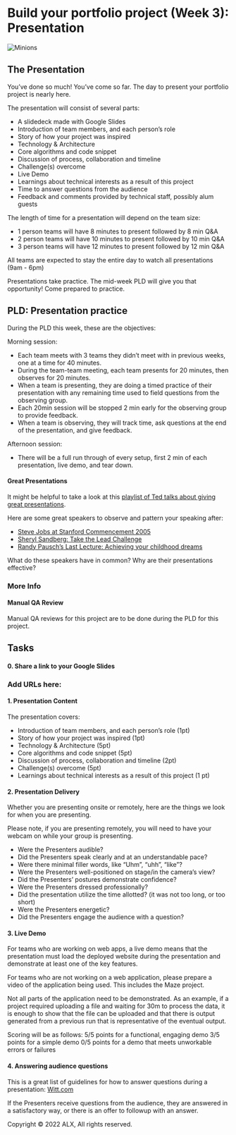 # Build your portfolio project (Week 3): Presentation

![Minions](https://s3.amazonaws.com/alx-intranet.hbtn.io/uploads/medias/2019/10/6b2dc7c5f3fbe330d393.gif?X-Amz-Algorithm=AWS4-HMAC-SHA256&X-Amz-Credential=AKIARDDGGGOUSBVO6H7D%2F20221224%2Fus-east-1%2Fs3%2Faws4_request&X-Amz-Date=20221224T234839Z&X-Amz-Expires=86400&X-Amz-SignedHeaders=host&X-Amz-Signature=ca7fdcb55064f693ab2037821d15e0397caf6ed0a071090188a966eb2c721139)

## The Presentation
You’ve done so much! You’ve come so far. The day to present your portfolio project is nearly here.

The presentation will consist of several parts:

* A slidedeck made with Google Slides
* Introduction of team members, and each person’s role
* Story of how your project was inspired
* Technology & Architecture
* Core algorithms and code snippet
* Discussion of process, collaboration and timeline
* Challenge(s) overcome
* Live Demo
* Learnings about technical interests as a result of this project
* Time to answer questions from the audience
* Feedback and comments provided by technical staff, possibly alum guests

The length of time for a presentation will depend on the team size:

* 1 person teams will have 8 minutes to present followed by 8 min Q&A
* 2 person teams will have 10 minutes to present followed by 10 min Q&A
* 3 person teams will have 12 minutes to present followed by 12 min Q&A

All teams are expected to stay the entire day to watch all presentations (9am - 6pm)

Presentations take practice. The mid-week PLD will give you that opportunity! Come prepared to practice.

## PLD: Presentation practice
During the PLD this week, these are the objectives:

Morning session:

* Each team meets with 3 teams they didn’t meet with in previous weeks, one at a time for 40 minutes.
* During the team-team meeting, each team presents for 20 minutes, then observes for 20 minutes.
* When a team is presenting, they are doing a timed practice of their presentation with any remaining time used to field questions from the observing group.
* Each 20min session will be stopped 2 min early for the observing group to provide feedback.
* When a team is observing, they will track time, ask questions at the end of the presentation, and give feedback.

Afternoon session:

* There will be a full run through of every setup, first 2 min of each presentation, live demo, and tear down.

#### Great Presentations
It might be helpful to take a look at this [playlist of Ted talks about giving great presentations](https://www.ted.com/playlists/574/how_to_make_a_great_presentation).

Here are some great speakers to observe and pattern your speaking after:

* [Steve Jobs at Stanford Commencement 2005](https://www.youtube.com/watch?v=1i9kcBHX2Nw)
* [Sheryl Sandberg: Take the Lead Challenge](https://www.youtube.com/watch?v=_U-CRqK8M1c)
* [Randy Pausch’s Last Lecture: Achieving your childhood dreams](https://www.youtube.com/watch?v=ji5_MqicxSo)

What do these speakers have in common? Why are their presentations effective?

### More Info
#### Manual QA Review
Manual QA reviews for this project are to be done during the PLD for this project.

## Tasks
#### 0. Share a link to your Google Slides

### Add URLs here:

#### 1. Presentation Content

The presentation covers:

* Introduction of team members, and each person’s role (1pt)
* Story of how your project was inspired (1pt)
* Technology & Architecture (5pt)
* Core algorithms and code snippet (5pt)
* Discussion of process, collaboration and timeline (2pt)
* Challenge(s) overcome (5pt)
* Learnings about technical interests as a result of this project (1 pt)

#### 2. Presentation Delivery

Whether you are presenting onsite or remotely, here are the things we look for when you are presenting.

Please note, if you are presenting remotely, you will need to have your webcam on while your group is presenting.

* Were the Presenters audible?
* Did the Presenters speak clearly and at an understandable pace?
* Were there minimal filler words, like “Uhm”, “uhh”, “like”?
* Were the Presenters well-positioned on stage/in the camera’s view?
* Did the Presenters’ postures demonstrate confidence?
* Were the Presenters dressed professionally?
* Did the presentation utilize the time allotted? (it was not too long, or too short)
* Were the Presenters energetic?
* Did the Presenters engage the audience with a question?

#### 3. Live Demo

For teams who are working on web apps, a live demo means that the presentation must load the deployed website during the presentation and demonstrate at least one of the key features.

For teams who are not working on a web application, please prepare a video of the application being used. This includes the Maze project.

Not all parts of the application need to be demonstrated. As an example, if a project required uploading a file and waiting for 30m to process the data, it is enough to show that the file can be uploaded and that there is output generated from a previous run that is representative of the eventual output.

Scoring will be as follows: 5/5 points for a functional, engaging demo 3/5 points for a simple demo 0/5 points for a demo that meets unworkable errors or failures

#### 4. Answering audience questions

This is a great list of guidelines for how to answer questions during a presentation: [Witt.com](https://wittcom.com/how-to-handle-questions-and-answers-qa-made-simple/)

If the Presenters receive questions from the audience, they are answered in a satisfactory way, or there is an offer to followup with an answer.

Copyright © 2022 ALX, All rights reserved.
